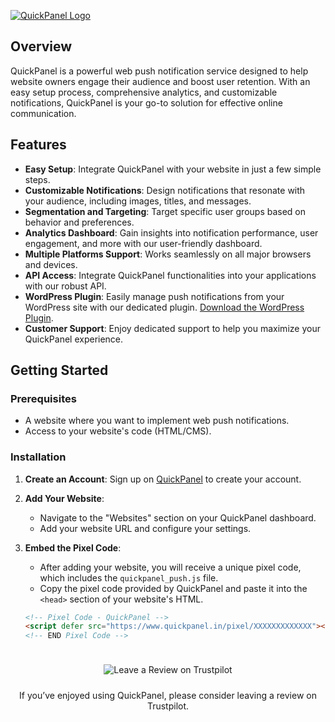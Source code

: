 [![QuickPanel Logo](https://www.quickpanel.in/uploads/main/8a3feaaf1fdf0c218db5572eacfeb684.png)](https://www.quickpanel.in)


## Overview

QuickPanel is a powerful web push notification service designed to help website owners engage their audience and boost user retention. With an easy setup process, comprehensive analytics, and customizable notifications, QuickPanel is your go-to solution for effective online communication.

## Features

- **Easy Setup**: Integrate QuickPanel with your website in just a few simple steps.
- **Customizable Notifications**: Design notifications that resonate with your audience, including images, titles, and messages.
- **Segmentation and Targeting**: Target specific user groups based on behavior and preferences.
- **Analytics Dashboard**: Gain insights into notification performance, user engagement, and more with our user-friendly dashboard.
- **Multiple Platforms Support**: Works seamlessly on all major browsers and devices.
- **API Access**: Integrate QuickPanel functionalities into your applications with our robust API.
- **WordPress Plugin**: Easily manage push notifications from your WordPress site with our dedicated plugin. [Download the WordPress Plugin](https://www.quickpanel.in/wp-plugin/).
- **Customer Support**: Enjoy dedicated support to help you maximize your QuickPanel experience.

## Getting Started

### Prerequisites

- A website where you want to implement web push notifications.
- Access to your website's code (HTML/CMS).

### Installation

1. **Create an Account**: Sign up on [QuickPanel](https://www.quickpanel.in/) to create your account.

2. **Add Your Website**:
   - Navigate to the "Websites" section on your QuickPanel dashboard.
   - Add your website URL and configure your settings.

3. **Embed the Pixel Code**:
   - After adding your website, you will receive a unique pixel code, which includes the `quickpanel_push.js` file.
   - Copy the pixel code provided by QuickPanel and paste it into the `<head>` section of your website's HTML.

   ```html
   <!-- Pixel Code - QuickPanel -->
   <script defer src="https://www.quickpanel.in/pixel/XXXXXXXXXXXXX"></script>
   <!-- END Pixel Code -->



<!-- Review Button -->
<p align="center">
    <a href="https://www.trustpilot.com/review/www.quickpanel.in" target="_blank" style="text-decoration: none;">
        <img src="https://i.ibb.co/HF8G2PJ/trustpilot-review-button-white-text.png" alt="Leave a Review on Trustpilot" style="display: inline-block; padding: 10px 20px; border: none; border-radius: 5px;">
    </a>
</p>
<p align="center">
    If you’ve enjoyed using QuickPanel, please consider leaving a review on Trustpilot.
</p>
